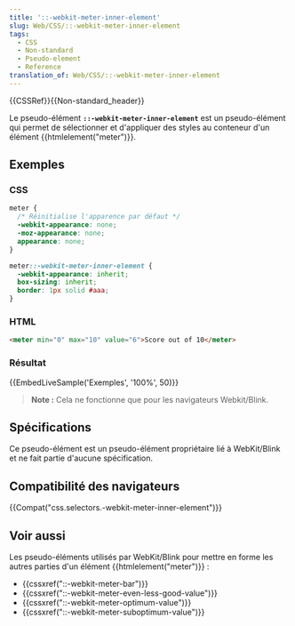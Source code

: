 ```yaml
---
title: '::-webkit-meter-inner-element'
slug: Web/CSS/::-webkit-meter-inner-element
tags:
  - CSS
  - Non-standard
  - Pseudo-element
  - Reference
translation_of: Web/CSS/::-webkit-meter-inner-element
---
```

{{CSSRef}}{{Non-standard_header}}

Le pseudo-élément **`::-webkit-meter-inner-element`** est un pseudo-élément qui permet de sélectionner et d'appliquer des styles au conteneur d'un élément {{htmlelement("meter")}}.

## Exemples

### CSS

```css
meter {
  /* Réinitialise l'apparence par défaut */
  -webkit-appearance: none;
  -moz-appearance: none;
  appearance: none;
}

meter::-webkit-meter-inner-element {
  -webkit-appearance: inherit;
  box-sizing: inherit;
  border: 1px solid #aaa;
}
```

### HTML

```html
<meter min="0" max="10" value="6">Score out of 10</meter>
```

### Résultat

{{EmbedLiveSample('Exemples', '100%', 50)}}

> **Note :** Cela ne fonctionne que pour les navigateurs Webkit/Blink.

## Spécifications

Ce pseudo-élément est un pseudo-élément propriétaire lié à WebKit/Blink et ne fait partie d'aucune spécification.

## Compatibilité des navigateurs

{{Compat("css.selectors.-webkit-meter-inner-element")}}

## Voir aussi

Les pseudo-éléments utilisés par WebKit/Blink pour mettre en forme les autres parties d'un élément {{htmlelement("meter")}} :

- {{cssxref("::-webkit-meter-bar")}}
- {{cssxref("::-webkit-meter-even-less-good-value")}}
- {{cssxref("::-webkit-meter-optimum-value")}}
- {{cssxref("::-webkit-meter-suboptimum-value")}}
